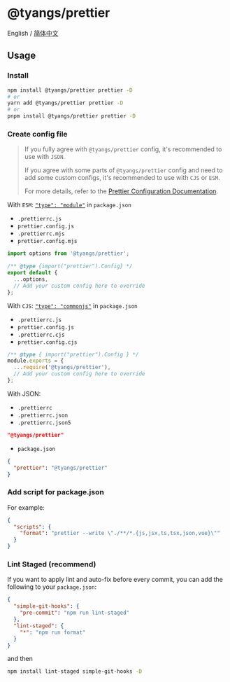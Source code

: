 # @tyangs/prettier

English / [简体中文](./README_CN.md)

## Usage

### Install

```bash
npm install @tyangs/prettier prettier -D
# or
yarn add @tyangs/prettier prettier -D
# or
pnpm install @tyangs/prettier prettier -D
```

### Create config file

> If you fully agree with `@tyangs/prettier` config, it's recommended to use with `JSON`.
>
> If you agree with some parts of `@tyangs/prettier` config and need to add some custom configs, it's recommended to use with `CJS` or `ESM`.
>
> For more details, refer to the [Prettier Configuration Documentation](https://prettier.io/docs/en/configuration).

With `ESM`: [`"type": "module"`](https://nodejs.org/api/packages.html#type) in `package.json`

- `.prettierrc.js`
- `prettier.config.js`
- `.prettierrc.mjs`
- `prettier.config.mjs`

```js
import options from '@tyangs/prettier';

/** @type {import("prettier").Config} */
export default {
  ...options,
  // Add your custom config here to override
};
```

With `CJS`: [`"type": "commonjs"`](https://nodejs.org/api/packages.html#type) in `package.json`

- `.prettierrc.js`
- `prettier.config.js`
- `.prettierrc.cjs`
- `prettier.config.cjs`

```js
/** @type { import("prettier").Config } */
module.exports = {
  ...require('@tyangs/prettier'),
  // Add your custom config here to override
};
```

With JSON:

- `.prettierrc`
- `.prettierrc.json`
- `.prettierrc.json5`

```json
"@tyangs/prettier"
```

- `package.json`

```json
{
  "prettier": "@tyangs/prettier"
}
```

### Add script for package.json

For example:

```json
{
  "scripts": {
    "format": "prettier --write \"./**/*.{js,jsx,ts,tsx,json,vue}\""
  }
}
```

### Lint Staged (recommend)

If you want to apply lint and auto-fix before every commit, you can add the following to your `package.json`:

```json
{
  "simple-git-hooks": {
    "pre-commit": "npm run lint-staged"
  },
  "lint-staged": {
    "*": "npm run format"
  }
}
```

and then

```bash
npm install lint-staged simple-git-hooks -D
```
